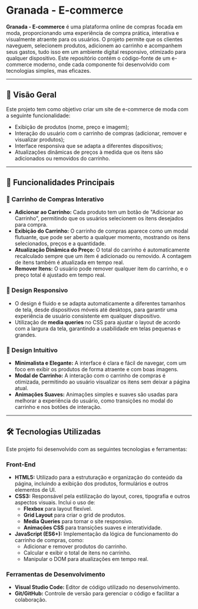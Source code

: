 # Granada - E-commerce

**Granada - E-commerce** é uma plataforma online de compras focada em moda, proporcionando uma experiência de compra prática, interativa e visualmente atraente para os usuários. O projeto permite que os clientes naveguem, selecionem produtos, adicionem ao carrinho e acompanhem seus gastos, tudo isso em um ambiente digital responsivo, otimizado para qualquer dispositivo. Este repositório contém o código-fonte de um e-commerce moderno, onde cada componente foi desenvolvido com tecnologias simples, mas eficazes.

---

## 📌 Visão Geral

Este projeto tem como objetivo criar um site de e-commerce de moda com a seguinte funcionalidade:

- Exibição de produtos (nome, preço e imagem);
- Interação do usuário com o carrinho de compras (adicionar, remover e visualizar produtos);
- Interface responsiva que se adapta a diferentes dispositivos;
- Atualizações dinâmicas de preços à medida que os itens são adicionados ou removidos do carrinho.

---

## 🚀 Funcionalidades Principais

### 🛒 Carrinho de Compras Interativo

- **Adicionar ao Carrinho:** Cada produto tem um botão de "Adicionar ao Carrinho", permitindo que os usuários selecionem os itens desejados para compra.
- **Exibição do Carrinho:** O carrinho de compras aparece como um modal flutuante, que pode ser aberto a qualquer momento, mostrando os itens selecionados, preços e a quantidade.
- **Atualização Dinâmica do Preço:** O total do carrinho é automaticamente recalculado sempre que um item é adicionado ou removido. A contagem de itens também é atualizada em tempo real.
- **Remover Itens:** O usuário pode remover qualquer item do carrinho, e o preço total é ajustado em tempo real.
  
### 📱 Design Responsivo

- O design é fluido e se adapta automaticamente a diferentes tamanhos de tela, desde dispositivos móveis até desktops, para garantir uma experiência de usuário consistente em qualquer dispositivo.
- Utilização de **media queries** no CSS para ajustar o layout de acordo com a largura da tela, garantindo a usabilidade em telas pequenas e grandes.

### 🎨 Design Intuitivo

- **Minimalista e Elegante:** A interface é clara e fácil de navegar, com um foco em exibir os produtos de forma atraente e com boas imagens.
- **Modal de Carrinho:** A interação com o carrinho de compras é otimizada, permitindo ao usuário visualizar os itens sem deixar a página atual.
- **Animações Suaves:** Animações simples e suaves são usadas para melhorar a experiência do usuário, como transições no modal do carrinho e nos botões de interação.

---

## 🛠 Tecnologias Utilizadas

Este projeto foi desenvolvido com as seguintes tecnologias e ferramentas:

### **Front-End**

- **HTML5:** Utilizado para a estruturação e organização do conteúdo da página, incluindo a exibição dos produtos, formulários e outros elementos de UI.
- **CSS3:** Responsável pela estilização do layout, cores, tipografia e outros aspectos visuais. Inclui o uso de:
  - **Flexbox** para layout flexível.
  - **Grid Layout** para criar o grid de produtos.
  - **Media Queries** para tornar o site responsivo.
  - **Animações CSS** para transições suaves e interatividade.
- **JavaScript (ES6+):** Implementação da lógica de funcionamento do carrinho de compras, como:
  - Adicionar e remover produtos do carrinho.
  - Calcular e exibir o total de itens no carrinho.
  - Manipular o DOM para atualizações em tempo real.
  
### **Ferramentas de Desenvolvimento**

- **Visual Studio Code:** Editor de código utilizado no desenvolvimento.
- **Git/GitHub:** Controle de versão para gerenciar o código e facilitar a colaboração.

